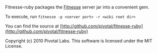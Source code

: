Fitnesse-ruby packages the [Fitnesse](http://fitnesse.org/) server jar
into a convenient gem.

To execute, run `fitnesse -p <server port> -r <wiki root dir>`

You can find the source at [http://github.com/pivotal/fitnesse-ruby](http://github.com/pivotal/fitnesse-ruby)

Copyright (c) 2010 Pivotal Labs. This software is licensed under the MIT License.
